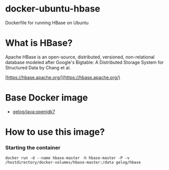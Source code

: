 # docker-ubuntu-hbase
Dockerfile for running HBase on Ubuntu

# What is HBase?
Apache HBase is an open-source, distributed, versioned, non-relational database modeled after Google's Bigtable: A Distributed Storage System for Structured Data by Chang et al.

[https://hbase.apache.org/](https://hbase.apache.org/)

# Base Docker image
* [gelog/java:openjdk7](https://registry.hub.docker.com/u/gelog/java/)

# How to use this image?
### Starting the container
	docker run -d --name hbase-master -h hbase-master -P -v /hostdirectory/docker-volumes/hbase-master:/data gelog/hbase
	